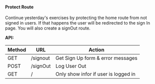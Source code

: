 #### Protect Route

Continue yesterday's exercises by protecting the home route from not signed in users. If that happens the user will be redirected to the sign In page. You will also create a signOut route.

**API:**

Method | URL      | Action
---      | -------- | ------
GET    | /signout | Get Sign Up form & error messages
POST   | /signOut | Log User Out
GET    | /        | Only show infor if user is logged in
